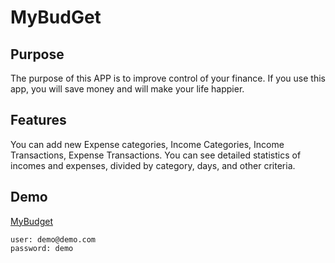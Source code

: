 MyBudGet
========

## Purpose

The purpose of this APP is to improve control of your finance. If you use this app, you will save money and will make your life happier.  

## Features
You can add new Expense categories, Income Categories, Income Transactions, Expense Transactions. You can see detailed statistics of incomes and expenses, divided by category, days, and other criteria.


  
## Demo

[MyBudget](http://finance-lmay.herokuapp.com/?locale=en "MyBudget")
```
user: demo@demo.com
password: demo
```
